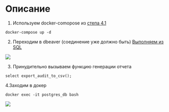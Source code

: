 # Описание

1. Используем docker-comopose из [степа 4.1](../4.1/docker-compose.yml)

```
docker-compose up -d

```

2. Переходим в dbeaver (соединение уже должно быть)
[Выполняем из  SQL](result.sql)


![](img/i_4_1_1.png)

3. Принудительно вызываем функцию генерации отчета

```
select export_audit_to_csv();

```

4.Заходим в докер

``` docker exec -it postgres_db bash ```

![](img/i_4_1_2.png)